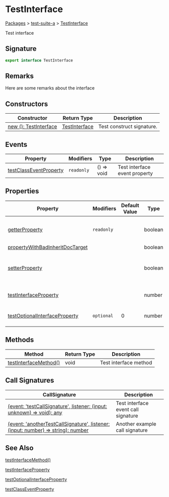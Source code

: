 # TestInterface

[Packages](/) > [test-suite-a](/test-suite-a/) > [TestInterface](/test-suite-a/testinterface-interface/)

Test interface

<a id="testinterface-signature"></a>

## Signature

```typescript
export interface TestInterface
```

<a id="testinterface-remarks"></a>

## Remarks

Here are some remarks about the interface

## Constructors

| Constructor | Return Type | Description |
| - | - | - |
| [new (): TestInterface](/test-suite-a/testinterface-interface/_new_-constructsignature) | [TestInterface](/test-suite-a/testinterface-interface/) | Test construct signature. |

## Events

| Property | Modifiers | Type | Description |
| - | - | - | - |
| [testClassEventProperty](/test-suite-a/testinterface-interface/testclasseventproperty-propertysignature) | `readonly` | () => void | Test interface event property |

## Properties

| Property | Modifiers | Default Value | Type | Description |
| - | - | - | - | - |
| [getterProperty](/test-suite-a/testinterface-interface/getterproperty-property) | `readonly` | | boolean | A test getter-only interface property. |
| [propertyWithBadInheritDocTarget](/test-suite-a/testinterface-interface/propertywithbadinheritdoctarget-propertysignature) | | | boolean | |
| [setterProperty](/test-suite-a/testinterface-interface/setterproperty-property) | | | boolean | A test property with a getter and a setter. |
| [testInterfaceProperty](/test-suite-a/testinterface-interface/testinterfaceproperty-propertysignature) | | | number | Test interface property |
| [testOptionalInterfaceProperty](/test-suite-a/testinterface-interface/testoptionalinterfaceproperty-propertysignature) | `optional` | 0 | number | Test optional property |

## Methods

| Method | Return Type | Description |
| - | - | - |
| [testInterfaceMethod()](/test-suite-a/testinterface-interface/testinterfacemethod-methodsignature) | void | Test interface method |

## Call Signatures

| CallSignature | Description |
| - | - |
| [(event: 'testCallSignature', listener: (input: unknown) => void): any](/test-suite-a/testinterface-interface/_call_-callsignature) | Test interface event call signature |
| [(event: 'anotherTestCallSignature', listener: (input: number) => string): number](/test-suite-a/testinterface-interface/_call__1-callsignature) | Another example call signature |

<a id="testinterface-see-also"></a>

## See Also

[testInterfaceMethod()](/test-suite-a/testinterface-interface/testinterfacemethod-methodsignature)

[testInterfaceProperty](/test-suite-a/testinterface-interface/testinterfaceproperty-propertysignature)

[testOptionalInterfaceProperty](/test-suite-a/testinterface-interface/testoptionalinterfaceproperty-propertysignature)

[testClassEventProperty](/test-suite-a/testinterface-interface/testclasseventproperty-propertysignature)

